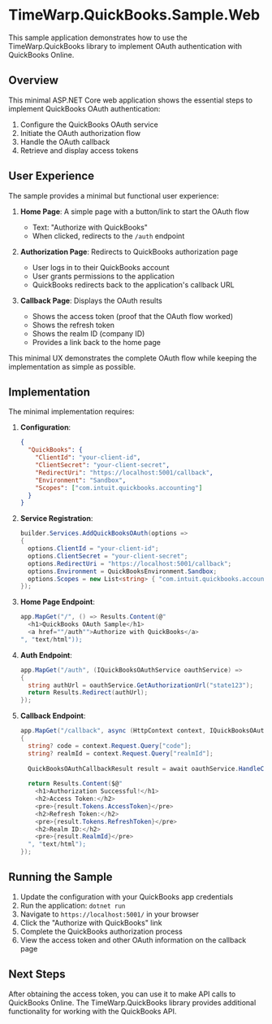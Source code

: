 # TimeWarp.QuickBooks.Sample.Web

This sample application demonstrates how to use the TimeWarp.QuickBooks library to implement OAuth authentication with QuickBooks Online.

## Overview

This minimal ASP.NET Core web application shows the essential steps to implement QuickBooks OAuth authentication:

1. Configure the QuickBooks OAuth service
2. Initiate the OAuth authorization flow
3. Handle the OAuth callback
4. Retrieve and display access tokens

## User Experience

The sample provides a minimal but functional user experience:

1. **Home Page**: A simple page with a button/link to start the OAuth flow
   - Text: "Authorize with QuickBooks"
   - When clicked, redirects to the `/auth` endpoint

2. **Authorization Page**: Redirects to QuickBooks authorization page
   - User logs in to their QuickBooks account
   - User grants permissions to the application
   - QuickBooks redirects back to the application's callback URL

3. **Callback Page**: Displays the OAuth results
   - Shows the access token (proof that the OAuth flow worked)
   - Shows the refresh token
   - Shows the realm ID (company ID)
   - Provides a link back to the home page

This minimal UX demonstrates the complete OAuth flow while keeping the implementation as simple as possible.

## Implementation

The minimal implementation requires:

1. **Configuration**:
   ```json
   {
     "QuickBooks": {
       "ClientId": "your-client-id",
       "ClientSecret": "your-client-secret",
       "RedirectUri": "https://localhost:5001/callback",
       "Environment": "Sandbox",
       "Scopes": ["com.intuit.quickbooks.accounting"]
     }
   }
   ```

2. **Service Registration**:
   ```csharp
   builder.Services.AddQuickBooksOAuth(options =>
   {
     options.ClientId = "your-client-id";
     options.ClientSecret = "your-client-secret";
     options.RedirectUri = "https://localhost:5001/callback";
     options.Environment = QuickBooksEnvironment.Sandbox;
     options.Scopes = new List<string> { "com.intuit.quickbooks.accounting" };
   });
   ```

3. **Home Page Endpoint**:
   ```csharp
   app.MapGet("/", () => Results.Content(@"
     <h1>QuickBooks OAuth Sample</h1>
     <a href=""/auth"">Authorize with QuickBooks</a>
   ", "text/html"));
   ```

4. **Auth Endpoint**:
   ```csharp
   app.MapGet("/auth", (IQuickBooksOAuthService oauthService) =>
   {
     string authUrl = oauthService.GetAuthorizationUrl("state123");
     return Results.Redirect(authUrl);
   });
   ```

5. **Callback Endpoint**:
   ```csharp
   app.MapGet("/callback", async (HttpContext context, IQuickBooksOAuthService oauthService) =>
   {
     string? code = context.Request.Query["code"];
     string? realmId = context.Request.Query["realmId"];
     
     QuickBooksOAuthCallbackResult result = await oauthService.HandleCallbackAsync(code, realmId);
     
     return Results.Content($@"
       <h1>Authorization Successful!</h1>
       <h2>Access Token:</h2>
       <pre>{result.Tokens.AccessToken}</pre>
       <h2>Refresh Token:</h2>
       <pre>{result.Tokens.RefreshToken}</pre>
       <h2>Realm ID:</h2>
       <pre>{result.RealmId}</pre>
     ", "text/html");
   });
   ```

## Running the Sample

1. Update the configuration with your QuickBooks app credentials
2. Run the application: `dotnet run`
3. Navigate to `https://localhost:5001/` in your browser
4. Click the "Authorize with QuickBooks" link
5. Complete the QuickBooks authorization process
6. View the access token and other OAuth information on the callback page

## Next Steps

After obtaining the access token, you can use it to make API calls to QuickBooks Online. The TimeWarp.QuickBooks library provides additional functionality for working with the QuickBooks API.